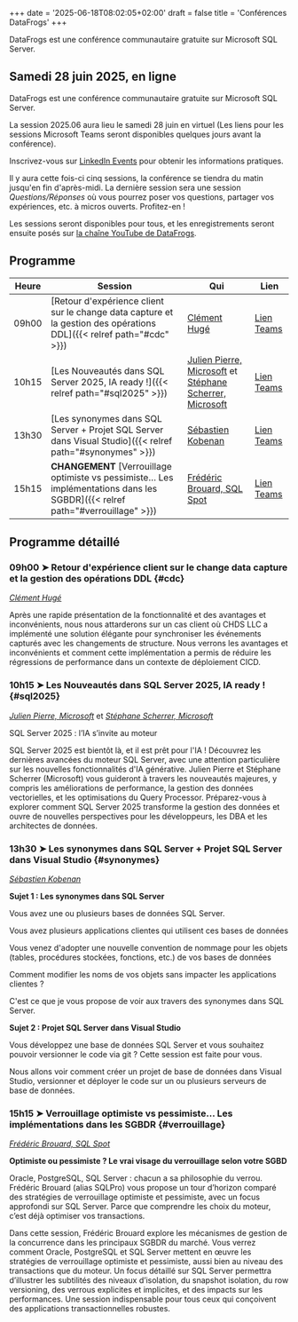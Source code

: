 +++
date = '2025-06-18T08:02:05+02:00'
draft = false
title = 'Conférences DataFrogs'
+++

DataFrogs est une conférence communautaire gratuite sur Microsoft SQL Server.

<!--more-->

## Samedi 28 juin 2025, en ligne

DataFrogs est une conférence communautaire gratuite sur Microsoft SQL Server.

La session 2025.06 aura lieu le samedi 28 juin en virtuel (Les liens pour les sessions Microsoft Teams seront disponibles quelques jours avant la conférence).

Inscrivez-vous sur [LinkedIn Events](https://www.linkedin.com/events/datafrogs2025-067322990104753471488) pour obtenir les informations pratiques.

Il y aura cette fois-ci cinq sessions, la conférence se tiendra du matin jusqu'en fin d'après-midi. La dernière session sera une session _Questions/Réponses_ où vous pourrez poser vos questions, partager vos expériences, etc. à micros ouverts. Profitez-en !

Les sessions seront disponibles pour tous, et les enregistrements seront ensuite posés sur [la chaîne YouTube de DataFrogs](https://www.youtube.com/@datafrogs).

## Programme

| Heure | Session | Qui | Lien |
| -------- | ------ | ------ | ------ |
| 09h00 | [Retour d'expérience client sur le change data capture et la gestion des opérations DDL]({{< relref path="#cdc" >}}) | [Clément Hugé](https://www.linkedin.com/in/clementhuge/) | [Lien Teams](https://teams.microsoft.com/l/meetup-join/19%3ameeting_ZTU5OGU2ODctMzI0NS00ZGM4LTk0NjMtMDI3MjQyODQ1OWFj%40thread.v2/0?context=%7b%22Tid%22%3a%22c6f8f5e5-ffac-4e60-83b0-a40c7405938d%22%2c%22Oid%22%3a%22adacf689-b9a1-4dcb-9aa9-5b5d04d1496f%22%7d) |
| 10h15 | [Les Nouveautés dans SQL Server 2025, IA ready !]({{< relref path="#sql2025" >}}) | [Julien Pierre, Microsoft](https://www.linkedin.com/in/julien-pierre-15782127/) et [Stéphane Scherrer, Microsoft](https://www.linkedin.com/in/stephanescherrer/) | [Lien Teams](https://teams.microsoft.com/l/meetup-join/19%3ameeting_Mzk2MWMyMjYtMjdjNC00MzFiLWFmMjAtN2E4NDkyODI1Yjc3%40thread.v2/0?context=%7b%22Tid%22%3a%22c6f8f5e5-ffac-4e60-83b0-a40c7405938d%22%2c%22Oid%22%3a%22adacf689-b9a1-4dcb-9aa9-5b5d04d1496f%22%7d) |
| 13h30 | [Les synonymes dans SQL Server + Projet SQL Server dans Visual Studio]({{< relref path="#synonymes" >}}) | [Sébastien Kobenan](https://www.linkedin.com/in/sebastien-kobenan/) | [Lien Teams](https://teams.microsoft.com/l/meetup-join/19%3ameeting_OWRlN2I2MDYtZTU1Yi00NjJhLWFjOGQtYTA0MzQ0MDJjYTMz%40thread.v2/0?context=%7b%22Tid%22%3a%22c6f8f5e5-ffac-4e60-83b0-a40c7405938d%22%2c%22Oid%22%3a%22adacf689-b9a1-4dcb-9aa9-5b5d04d1496f%22%7d) |
| 15h15 | **CHANGEMENT** [Verrouillage optimiste vs pessimiste… Les implémentations dans les SGBDR]({{< relref path="#verrouillage" >}}) | [Frédéric Brouard, SQL Spot](https://www.linkedin.com/in/frederic-brouard-alias-sqlpro-914761) | [Lien Teams](https://teams.microsoft.com/l/meetup-join/19%3ameeting_ZDA3ZmEyZDQtMTQ0MS00ODEyLWE1YjgtOTQxM2Q2Mzk1NzI1%40thread.v2/0?context=%7b%22Tid%22%3a%22c6f8f5e5-ffac-4e60-83b0-a40c7405938d%22%2c%22Oid%22%3a%22adacf689-b9a1-4dcb-9aa9-5b5d04d1496f%22%7d) |

## Programme détaillé

### 09h00 &#10148; Retour d'expérience client sur le change data capture et la gestion des opérations DDL {#cdc}

[_Clément Hugé_](https://www.linkedin.com/in/clementhuge/)

Après une rapide présentation de la fonctionnalité et des avantages et inconvénients, nous nous attarderons sur un cas client où CHDS LLC a implémenté une solution élégante pour synchroniser les événements capturés avec les changements de structure. Nous verrons les avantages et inconvénients et comment cette implémentation a permis de réduire les régressions de performance dans un contexte de déploiement CICD.

### 10h15 &#10148; Les Nouveautés dans SQL Server 2025, IA ready ! {#sql2025}

[_Julien Pierre, Microsoft_](https://www.linkedin.com/in/julien-pierre-15782127/) et [_Stéphane Scherrer, Microsoft_](https://www.linkedin.com/in/stephanescherrer/)

SQL Server 2025 : l’IA s’invite au moteur

SQL Server 2025 est bientôt là, et il est prêt pour l'IA ! Découvrez les dernières avancées du moteur SQL Server, avec une attention particulière sur les nouvelles fonctionnalités d'IA générative. Julien Pierre et Stéphane Scherrer (Microsoft) vous guideront à travers les nouveautés majeures, y compris les améliorations de performance, la gestion des données vectorielles, et les optimisations du Query Processor. Préparez-vous à explorer comment SQL Server 2025 transforme la gestion des données et ouvre de nouvelles perspectives pour les développeurs, les DBA et les architectes de données.

### 13h30 &#10148; Les synonymes dans SQL Server + Projet SQL Server dans Visual Studio {#synonymes}

[_Sébastien Kobenan_](https://www.linkedin.com/in/sebastien-kobenan/)

**Sujet 1 : Les synonymes dans SQL Server**

Vous avez une ou plusieurs bases de données SQL Server. 

Vous avez plusieurs applications clientes qui utilisent ces bases de données

Vous venez d'adopter une nouvelle convention de nommage pour les objets (tables, procédures stockées, fonctions, etc.) de vos bases de données 

Comment modifier les noms de vos objets sans impacter les applications clientes ?

C'est ce que je vous propose de voir aux travers des synonymes dans SQL Server.

**Sujet 2 : Projet SQL Server dans Visual Studio**

Vous développez une base de données SQL Server et vous souhaitez pouvoir versionner le code via git ? Cette session est  faite pour vous.

Nous allons voir comment créer un projet de base de données dans Visual Studio, versionner et déployer le code sur un ou plusieurs serveurs de base de données.

### 15h15 &#10148; Verrouillage optimiste vs pessimiste… Les implémentations dans les SGBDR {#verrouillage}

[_Frédéric Brouard, SQL Spot_](https://www.linkedin.com/in/frederic-brouard-alias-sqlpro-914761)

**Optimiste ou pessimiste ? Le vrai visage du verrouillage selon votre SGBD**

Oracle, PostgreSQL, SQL Server : chacun a sa philosophie du verrou. Frédéric Brouard (alias SQLPro) vous propose un tour d’horizon comparé des stratégies de verrouillage optimiste et pessimiste, avec un focus approfondi sur SQL Server. Parce que comprendre les choix du moteur, c’est déjà optimiser vos transactions.

Dans cette session, Frédéric Brouard explore les mécanismes de gestion de la concurrence dans les principaux SGBDR du marché. Vous verrez comment Oracle, PostgreSQL et SQL Server mettent en œuvre les stratégies de verrouillage optimiste et pessimiste, aussi bien au niveau des transactions que du moteur.
Un focus détaillé sur SQL Server permettra d’illustrer les subtilités des niveaux d’isolation, du snapshot isolation, du row versioning, des verrous explicites et implicites, et des impacts sur les performances. Une session indispensable pour tous ceux qui conçoivent des applications transactionnelles robustes.
